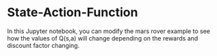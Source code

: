 # State-Action-Function
In this Jupyter notebook, you can modify the mars rover example to see how the values of Q(s,a) will change depending on the rewards and discount factor changing.
